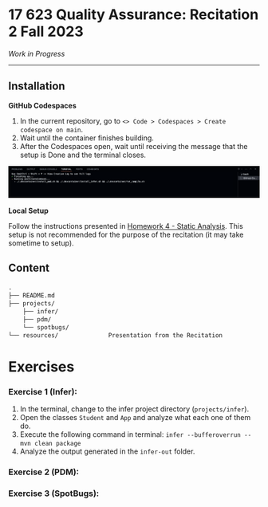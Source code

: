 # 17 623 Quality Assurance: Recitation 2 Fall 2023

*Work in Progress*

---

## Installation

**GitHub Codespaces**

1. In the current repository, go to `<> Code > Codespaces > Create codespace on main`. 
2. Wait until the container finishes building.
3. After the Codespaces open, wait until receiving the message that the setup is Done and the terminal closes.

![Building the final setup](.devcontainer/build-finish.png)

**Local Setup**

Follow the instructions presented in [Homework 4 - Static Analysis](https://canvas.cmu.edu/courses/36250/assignments/614274). This setup is not recommended for the purpose of the recitation (it may take sometime to setup).


## Content
```
.
├── README.md
├── projects/
    ├── infer/
    ├── pdm/
    └── spotbugs/
└── resources/              Presentation from the Recitation
```

# Exercises

### Exercise 1 (Infer): 

1. In the terminal, change to the infer project directory (`projects/infer`).
2. Open the classes `Student` and `App` and analyze what each one of them do.
3. Execute the following command in terminal: `infer --bufferoverrun -- mvn clean package`
4. Analyze the output generated in the `infer-out` folder.


### Exercise 2 (PDM): 



### Exercise 3 (SpotBugs): 

